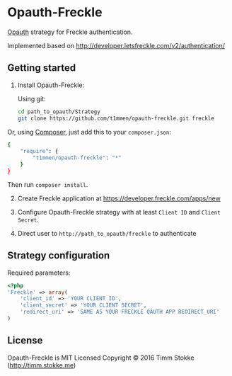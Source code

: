 Opauth-Freckle
=============
[Opauth][1] strategy for Freckle authentication.

Implemented based on http://developer.letsfreckle.com/v2/authentication/

Getting started
----------------
1. Install Opauth-Freckle:

   Using git:
   ```bash
   cd path_to_opauth/Strategy
   git clone https://github.com/t1mmen/opauth-freckle.git freckle
   ```

  Or, using [Composer](https://getcomposer.org/), just add this to your `composer.json`:

   ```bash
   {
       "require": {
           "t1mmen/opauth-freckle": "*"
       }
   }
   ```
   Then run `composer install`.


2. Create Freckle application at https://developer.freckle.com/apps/new

3. Configure Opauth-Freckle strategy with at least `Client ID` and `Client Secret`.

4. Direct user to `http://path_to_opauth/freckle` to authenticate

Strategy configuration
----------------------

Required parameters:

```php
<?php
'Freckle' => array(
	'client_id' => 'YOUR CLIENT ID',
	'client_secret' => 'YOUR CLIENT SECRET',
	'redirect_uri' => 'SAME AS YOUR FRECKLE OAUTH APP REDIRECT_URI'
)
```

License
---------
Opauth-Freckle is MIT Licensed
Copyright © 2016 Timm Stokke (http://timm.stokke.me)

[1]: https://github.com/opauth/opauth
